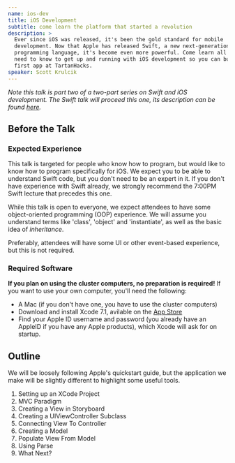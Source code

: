 ```yaml
---
name: ios-dev
title: iOS Development
subtitle: come learn the platform that started a revolution
description: >
  Ever since iOS was released, it's been the gold standard for mobile
  development. Now that Apple has released Swift, a new next-generation
  programming language, it's become even more powerful. Come learn all you'll
  need to know to get up and running with iOS development so you can build your
  first app at TartanHacks.
speaker: Scott Krulcik
---
```


_Note this talk is part two of a two-part series on Swift and iOS development.
The Swift talk will proceed this one, its description can be found
[here](../swift/)._

## Before the Talk

### Expected Experience

This talk is targeted for people who know how to program, but would like to know
how to program specifically for iOS. We expect you to be able to understand
Swift code, but you don't need to be an expert in it. If you don't have
experience with Swift already, we strongly recommend the 7:00PM Swift lecture
that precedes this one.

While this talk is open to everyone, we expect attendees to have some
object-oriented programming (OOP) experience. We will assume you understand
terms like 'class', 'object' and 'instantiate', as well as the basic idea of
_inheritance_.

Preferably, attendees will have some UI or other event-based experience, but
this is not required.

### Required Software

__If you plan on using the cluster computers, no preparation is required!__ If
you want to use your own computer, you'll need the following:

- A Mac (if you don't have one, you have to use the cluster computers)
- Download and install Xcode 7.1, avilable on the [App Store][xcode]
- Find your Apple ID username and password (you already have an AppleID if you
  have any Apple products), which Xcode will ask for on startup.

## Outline

We will be loosely following Apple's quickstart guide, but the application we
make will be slightly different to highlight some useful tools.

1. Setting up an XCode Project
2. MVC Paradigm
3. Creating a View in Storyboard
4. Creating a UIViewController Subclass
5. Connecting View To Controller
6. Creating a Model
7. Populate View From Model
8. Using Parse
9. What Next?

[xcode]: https://itunes.apple.com/us/app/xcode/id497799835?mt=12
